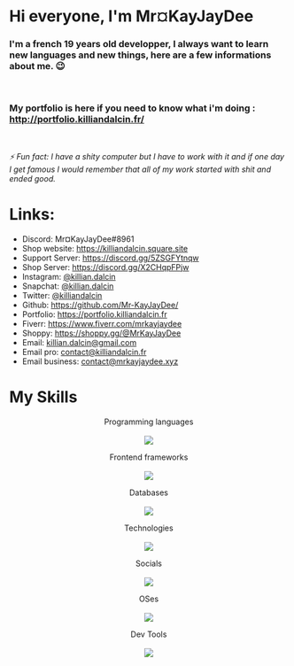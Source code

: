# Hi everyone, I'm Mr¤KayJayDee

### I'm a french 19 years old developper, I always want to learn new languages and new things, here are a few informations about me. 😉

<br>

### My portfolio is here if you need to know what i'm doing : http://portfolio.killiandalcin.fr/

<br>

*⚡ Fun fact: I have a shity computer but I have to work with it and if one day I get famous I would remember that all of my work started with shit and ended good.*

# Links:

- Discord: Mr¤KayJayDee#8961
- Shop website: https://killiandalcin.square.site
- Support Server: https://discord.gg/5ZSGFYtnqw
- Shop Server: https://discord.gg/X2CHqpFPjw
- Instagram: [@killian.dalcin](https://www.instagram.com/killian.dalcin)
- Snapchat: [@killian.dalcin](https://www.snapchat.com/add/killian.dalcin)
- Twitter: [@killiandalcin](https://twitter.com/killiandalcin)
- Github: https://github.com/Mr-KayJayDee/
- Portfolio: https://portfolio.killiandalcin.fr
- Fiverr: https://www.fiverr.com/mrkayjaydee
- Shoppy: https://shoppy.gg/@MrKayJayDee
- Email: [killian.dalcin@gmail.com](mailto:killian.dalcin@gmail.com)
- Email pro: [contact@killiandalcin.fr](mailto:contact@killiandalcin.fr)
- Email business: [contact@mrkayjaydee.xyz](mailto:contact@mrkayjaydee.xyz)

# My Skills

<p align="center"> 
   Programming languages<br></br>
   <a href="https://skillicons.dev">
    <img src="https://skillicons.dev/icons?i=bash,js,md,nginx,nodejs,ts" />
  </a>
</p>
<p align="center"> 
   Frontend frameworks<br></br>
   <a href="https://skillicons.dev">
    <img src="https://skillicons.dev/icons?i=angular,html,css,electron,figma,vue,wordpress" />
  </a>
</p>
<p align="center">
  Databases<br></br>
  <a href="https://skillicons.dev">
    <img src="https://skillicons.dev/icons?i=mongodb,mysql,redis,sqlite" />
  </a>
</p>
<p align="center">
  Technologies<br></br>
  <a href="https://skillicons.dev">
    <img src="https://skillicons.dev/icons?i=docker,bots,figma,nginx" />
  </a>
</p>
<p align="center">
  Socials<br></br>
  <a href="https://skillicons.dev">
    <img src="https://skillicons.dev/icons?i=discord,instagram,linkedin,twitter" />
  </a>
</p>
<p align="center">
  OSes<br></br>
  <a href="https://skillicons.dev">
    <img src="https://skillicons.dev/icons?i=linux,raspberrypi" />
  </a>
</p>
<p align="center">
  Dev Tools<br></br>
  <a href="https://skillicons.dev">
    <img src="https://skillicons.dev/icons?i=git,github,gitlab,atom,vscode&perline=6" />
  </a>
</p>